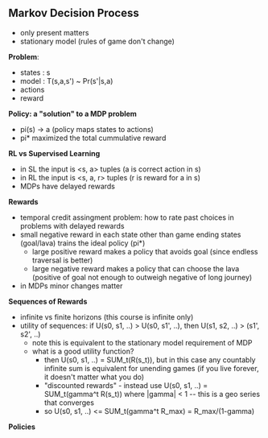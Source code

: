 ## Markov Decision Process
- only present matters
- stationary model (rules of game don't change)

__Problem__:
- states : s
- model : T(s,a,s') ~ Pr(s'|s,a)
- actions
- reward

__Policy: a "solution" to a MDP problem__
- pi(s) -> a (policy maps states to actions)
- pi* maximized the total cummulative reward 

__RL vs Supervised Learning__
- in SL the input is <s, a> tuples (a is correct action in s)
- in RL the input is <s, a, r> tuples (r is reward for a in s)
- MDPs have delayed rewards

__Rewards__
- temporal credit assingment problem: how to rate past choices in problems with delayed rewards
- small negative reward in each state other than game ending states (goal/lava) trains the ideal policy (pi*) 
    - large positive reward makes a policy that avoids goal (since endless traversal is better)
    - large negative reward makes a policy that can choose the lava (positive of goal not enough to outweigh negative of long journey)
- in MDPs minor changes matter

__Sequences of Rewards__
- infinite vs finite horizons (this course is infinite only) 
- utility of sequences: if U(s0, s1, ..) > U(s0, s1', ..), then U(s1, s2, ..) > (s1', s2', ..) 
    - note this is equivalent to the stationary model requirement of MDP
    - what is a good utility function? 
        - then U(s0, s1, ..) = SUM_t(R(s_t)), but in this case any countably infinite sum is equivalent for unending games (if you live forever, it doesn't matter what you do)
        - "discounted rewards" - instead use U(s0, s1, ..) = SUM_t(gamma^t R(s_t)) where |gamma| < 1 -- this is a geo series that converges 
        - so U(s0, s1, ..) <= SUM_t(gamma^t R_max) = R_max/(1-gamma)

__Policies__
